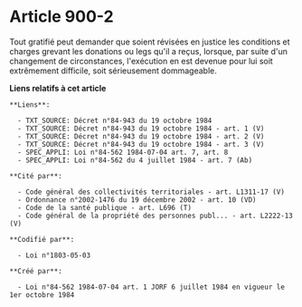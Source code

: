 # Article 900-2

Tout gratifié peut demander que soient révisées en justice les conditions et charges grevant les donations ou legs qu'il a
reçus, lorsque, par suite d'un changement de circonstances, l'exécution en est devenue pour lui soit extrêmement difficile,
soit sérieusement dommageable.

**Liens relatifs à cet article**

	**Liens**:

	  - TXT_SOURCE: Décret n°84-943 du 19 octobre 1984
	  - TXT_SOURCE: Décret n°84-943 du 19 octobre 1984 - art. 1 (V)
	  - TXT_SOURCE: Décret n°84-943 du 19 octobre 1984 - art. 2 (V)
	  - TXT_SOURCE: Décret n°84-943 du 19 octobre 1984 - art. 3 (V)
	  - SPEC_APPLI: Loi n°84-562 1984-07-04 art. 7, art. 8
	  - SPEC_APPLI: Loi n°84-562 du 4 juillet 1984 - art. 7 (Ab)

	**Cité par**:

	  - Code général des collectivités territoriales - art. L1311-17 (V)
	  - Ordonnance n°2002-1476 du 19 décembre 2002 - art. 10 (VD)
	  - Code de la santé publique - art. L696 (T)
	  - Code général de la propriété des personnes publ... - art. L2222-13 (V)

	**Codifié par**:

	  - Loi n°1803-05-03

	**Créé par**:

	  - Loi n°84-562 1984-07-04 art. 1 JORF 6 juillet 1984 en vigueur le 1er octobre 1984
